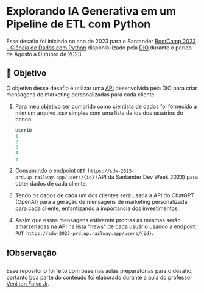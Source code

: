 # Explorando IA Generativa em um Pipeline de ETL com Python

Esse desafio foi iniciado no ano de 2023 para o Santander [BootCamp 2023 - Ciência de Dados com Python](https://web.dio.me/track/santander-bootcamp-2023-ciencia-de-dados-com-python) disponibilizado pela [DIO](https://www.dio.me/) durante o perido de Agosto a Outubro de 2023.

## 🎯 Objetivo

O objetivo desse desafio é utilizar uma [API](https://github.com/digitalinnovationone/santander-dev-week-2023-api) desenvolvida pela DIO para criar mensagens de marketing personalizadas para cada cliente.

1. Para meu objetivo ser cumprido como cientista de dados foi fornecido a mim um arquivo .csv simples com uma lista de ids dos usuários do banco.

    ~~~~python
    UserID
    1
    2
    3
    4
    5
    ~~~~

2. Consumindo o endpoint `GET https://sdw-2023-prd.up.railway.app/users/{id}` (API da Santander Dev Week 2023) para obter dados de cada cliente.

3. Tendo os dados de cada um dos clientes será usada a API do ChatGPT (OpenAI) para a geração de mensagens de marketing personalizada para cada cliente, enfantizando a importancia dos investimentos.

4. Assim que essas mensagens estiverem prontas as mesmas serão amarzenadas na API na lista "news" de cada usuário usando a endpoint `PUT https://sdw-2023-prd.up.railway.app/users/{id}`.

## ❗Observação

Esse reposítorio foi feito com base nas aulas preparatorias para o desafio, portanto boa parte do conteudo foi elaborado durante a aula do professor [Venilton Falvo Jr](https://www.linkedin.com/in/falvojr/).
